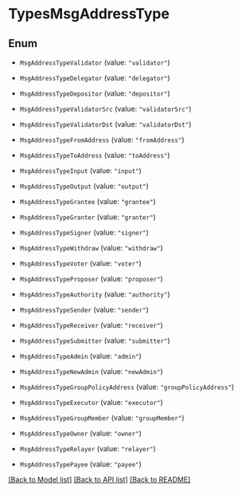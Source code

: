 # TypesMsgAddressType

## Enum


* `MsgAddressTypeValidator` (value: `"validator"`)

* `MsgAddressTypeDelegator` (value: `"delegator"`)

* `MsgAddressTypeDepositor` (value: `"depositor"`)

* `MsgAddressTypeValidatorSrc` (value: `"validatorSrc"`)

* `MsgAddressTypeValidatorDst` (value: `"validatorDst"`)

* `MsgAddressTypeFromAddress` (value: `"fromAddress"`)

* `MsgAddressTypeToAddress` (value: `"toAddress"`)

* `MsgAddressTypeInput` (value: `"input"`)

* `MsgAddressTypeOutput` (value: `"output"`)

* `MsgAddressTypeGrantee` (value: `"grantee"`)

* `MsgAddressTypeGranter` (value: `"granter"`)

* `MsgAddressTypeSigner` (value: `"signer"`)

* `MsgAddressTypeWithdraw` (value: `"withdraw"`)

* `MsgAddressTypeVoter` (value: `"voter"`)

* `MsgAddressTypeProposer` (value: `"proposer"`)

* `MsgAddressTypeAuthority` (value: `"authority"`)

* `MsgAddressTypeSender` (value: `"sender"`)

* `MsgAddressTypeReceiver` (value: `"receiver"`)

* `MsgAddressTypeSubmitter` (value: `"submitter"`)

* `MsgAddressTypeAdmin` (value: `"admin"`)

* `MsgAddressTypeNewAdmin` (value: `"newAdmin"`)

* `MsgAddressTypeGroupPolicyAddress` (value: `"groupPolicyAddress"`)

* `MsgAddressTypeExecutor` (value: `"executor"`)

* `MsgAddressTypeGroupMember` (value: `"groupMember"`)

* `MsgAddressTypeOwner` (value: `"owner"`)

* `MsgAddressTypeRelayer` (value: `"relayer"`)

* `MsgAddressTypePayee` (value: `"payee"`)


[[Back to Model list]](../README.md#documentation-for-models) [[Back to API list]](../README.md#documentation-for-api-endpoints) [[Back to README]](../README.md)


